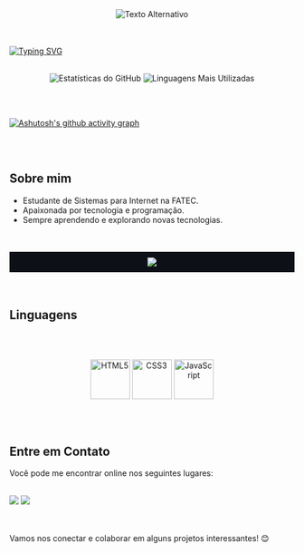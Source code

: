 <div align="center">
  <img src="https://github.com/user-attachments/assets/b79997de-8010-4d1f-a398-e7c2d785c476" alt="Texto Alternativo">
</div>


<br>
<br>

[![Typing SVG](https://readme-typing-svg.herokuapp.com/?color=2ce42c&size=35&center=true&vCenter=true&width=1000&lines=Olá,+eu+sou+a+Julia.;Tenho+22+anos.;Moro+no+interior+de+SP.;Estudo+Sistemas+para+Internet+na+Fatec+Jahu.;Seja+Bem-Vindo!+:%29)](https://git.io/typing-svg)
<br>
<br>

<p align="center">
  <img src="https://github-readme-stats.vercel.app/api?username=juliamazoti&show_icons=true&theme=radical&hide_border=true&bg_color=212830&title_color=2ce42c&icon_color=2ce42c&text_color=ffffff" alt="Estatísticas do GitHub" />
  <img src="https://github-readme-stats.vercel.app/api/top-langs/?username=juliamazoti&layout=compact&theme=radical&hide_border=true&bg_color=212830&title_color=2ce42c&text_color=ffffff" alt="Linguagens Mais Utilizadas" />
</p>

<br>
<br>


[![Ashutosh's github activity graph](https://github-readme-activity-graph.vercel.app/graph?username=juliamazoti&bg_color=212830&color=2ce42c&line=2ce42c&point=2ce42c&area=true&hide_border=true)](https://github.com/ashutosh00710/github-readme-activity-graph)


<br>
<br>

## Sobre mim
- Estudante de Sistemas para Internet na FATEC.
- Apaixonada por tecnologia e programação.
- Sempre aprendendo e explorando novas tecnologias.

<br>
<br>

  <div align="center" style="background-color: #0d1117; padding: 10px;">
  <img src="https://github-profile-trophy.vercel.app/?username=juliamazoti&theme=dracula&row=2&no-bg=true&column=3&margin-w=15&margin-h=15" />
</div>
<br>
<br>

## Linguagens
<br>
<br>


<p align="center">
  <img src="https://img.icons8.com/color/48/000000/html-5.png" alt="HTML5" title="HTML5" width="70" height="70"/>
  <img src="https://img.icons8.com/color/48/000000/css3.png" alt="CSS3" title="CSS3" width="70" height="70"/>
  <img src="https://img.icons8.com/color/48/000000/javascript.png" alt="JavaScript" title="JavaScript" width="70" height="70"/>
</p>

<br>
<br>



## Entre em Contato

Você pode me encontrar online nos seguintes lugares:
<br>
<br>
<div> 
  <a href="https://www.instagram.com/julia.draww/" target="_blank"><img src="https://img.shields.io/badge/-Instagram-%23E4405F?style=for-the-badge&logo=instagram&logoColor=white" target="_blank"></a>
  <a href="https://www.linkedin.com/in/juliamazoti" target="_blank"><img src="https://img.shields.io/badge/-LinkedIn-%230077B5?style=for-the-badge&logo=linkedin&logoColor=white" target="_blank"></a> 
  
</div>
<br>
<br>

Vamos nos conectar e colaborar em alguns projetos interessantes! 😊




